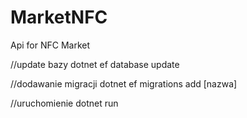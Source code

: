 # MarketNFC
Api for NFC Market

//update bazy
dotnet ef database update

//dodawanie migracji
dotnet ef migrations add [nazwa]

//uruchomienie
dotnet run
